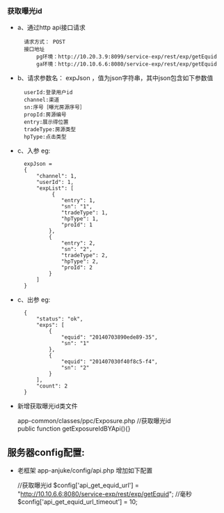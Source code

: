 ### 获取曝光id

* a、通过http api接口请求

		请求方式： POST
		接口地址
			pg环境：http://10.20.3.9:8099/service-exp/rest/exp/getEquid
			ga环境：http://10.10.6.6:8080/service-exp/rest/exp/getEquid

* b、请求参数名： expJson ，值为json字符串，其中json包含如下参数值

		userId:登录用户id
		channel:渠道
		sn:序号［曝光房源序号］
		propId:房源编号
		entry:展示得位置
		tradeType:房源类型
		hpType:点击类型

* c、入参 eg:

		expJson = 
		{
			"channel": 1,
			"userId": 1,
			"expList": [
			     {
		  		    "entry": 1,
    			    "sn": "1",
           			"tradeType": 1,
            		"hpType": 1,
            		"proId": 1
        		},
        		{
            		"entry": 2,
            		"sn": "2",
            		"tradeType": 2,
            		"hpType": 2,
            		"proId": 2
        		}
    		]
		}

		
* c、出参 eg:
		
		{
    		"status": "ok",
			"exps": [
        		{
            		"equid": "20140703890ede89-35",
           			"sn": "1"
        		},
        		{
            		"equid": "201407030f40f8c5-f4",
            		"sn": "2"
        		}
    		],
    		"count": 2
		}


* 新增获取曝光id类文件

	app-common/classes/ppc/Exposure.php
	//获取曝光id			
	public function getExposureIdBYApi(){} 


服务器config配置:
----
* 老框架 app-anjuke/config/api.php 增加如下配置

  //获取曝光id
  $config['api_get_equid_url'] = "http://10.10.6.6:8080/service-exp/rest/exp/getEquid";		//毫秒		$config['api_get_equid_url_timeout'] = 10;

